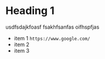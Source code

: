 # Heading 1
usdfsdajkfoasf
fsakhfsanfas
oifhspfjas
- item 1 `https://www.google.com/`
- item 2
- item 3

